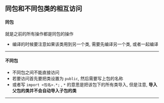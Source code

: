 ## 同包和不同包类的相互访问

#### 同包

就是之前的所有操作都是同包的操作

- 编译的时候要注意如果该类用到另一个类, 需要先编译另一个类, 或者一起编译



---

#### 不同包

- 不同包之间不能直接访问
- 若要访问首先要把类设置为 `public`, 然后需要写上包的名称
- 或者写 `import <包名>.*;` , `*` 的意思是把该包下的所有类导入, 但是注意, **导入父包的类并不会自动导入子包的类**



---

